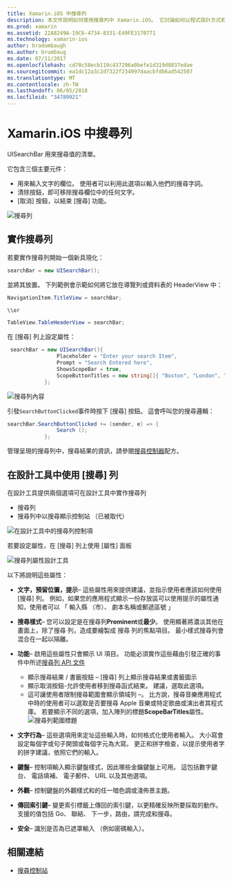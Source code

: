 ```yaml
---
title: Xamarin.iOS 中搜尋列
description: 本文件說明如何使用搜尋列中 Xamarin.iOS。 它討論如何以程式設計方式和分鏡腳本建立搜尋列。
ms.prod: xamarin
ms.assetid: 22A8249A-19C6-4734-8331-E49FE3170771
ms.technology: xamarin-ios
author: bradumbaugh
ms.author: brumbaug
ms.date: 07/11/2017
ms.openlocfilehash: cd78c58ecb119c437296a0befe1d319d8837edae
ms.sourcegitcommit: ea1dc12a3c2d7322f234997daacbfdb6ad542507
ms.translationtype: MT
ms.contentlocale: zh-TW
ms.lasthandoff: 06/05/2018
ms.locfileid: "34789921"
---
```

# <a name="search-bars-in-xamarinios"></a>Xamarin.iOS 中搜尋列

UISearchBar 用來搜尋值的清單。 

它包含三個主要元件： 

- 用來輸入文字的欄位。 使用者可以利用此選項以輸入他們的搜尋字詞。
- 清除按鈕，即可移除搜尋欄位中的任何文字。
- [取消] 按鈕，以結束 [搜尋] 功能。

![搜尋列](searchbar-images/image1.png)

## <a name="implementing-the-search-bar"></a>實作搜尋列

若要實作搜尋列開始一個新具現化：

```csharp
searchBar = new UISearchBar();
```

並將其放置。 下列範例會示範如何將它放在導覽列或資料表的 HeaderView 中：

```csharp
NavigationItem.TitleView = searchBar;

\\or

TableView.TableHeaderView = searchBar;
```

在 [搜尋] 列上設定屬性：

```csharp
 searchBar = new UISearchBar(){
                Placeholder = "Enter your search Item",
                Prompt = "Search Entered here",
                ShowsScopeBar = true,
                ScopeButtonTitles = new string[]{ "Boston", "London", "SF" },
            };
```

![搜尋列內容](searchbar-images/image6.png)

引發`SearchButtonClicked`事件時按下 [搜尋] 按鈕。 這會呼叫您的搜尋邏輯：

```csharp
searchBar.SearchButtonClicked += (sender, e) => {
                Search ();
            };
```

管理呈現的搜尋列中，搜尋結果的資訊，請參閱[搜尋控制器](https://developer.xamarin.com/recipes/ios/content_controls/search-controller/)配方。

## <a name="using-the-search-bar-in-the-designer"></a>在設計工具中使用 [搜尋] 列

在設計工具提供兩個選項可在設計工具中實作搜尋列

- 搜尋列
- 搜尋列中以搜尋顯示控制站 （已被取代）

![在設計工具中的搜尋列控制項](searchbar-images/image2.png)

若要設定屬性，在 [搜尋] 列上使用 [屬性] 面板

![搜尋列屬性設計工具](searchbar-images/image3.png)

以下將說明這些屬性：

- **文字，預留位置，提示**– 這些屬性用來提供建議，並指示使用者應該如何使用 [搜尋] 列。 例如，如果您的應用程式顯示一份存放區可以使用提示的屬性通知，使用者可以 「 輸入縣 （市）、 劇本名稱或郵遞區號 」
- **搜尋樣式**– 您可以設定是在搜尋列**Prominent**或**最少**。 使用顯著將濃淡其他在畫面上，除了搜尋 列，造成要繪製成 搜尋 列的焦點項目。 最小樣式搜尋列會混合在一起以隔離。
- **功能**– 啟用這些屬性只會顯示 UI 項目。 功能必須實作這些藉由引發正確的事件中所述[搜尋列 API 文件](https://developer.xamarin.com/api/type/UIKit.UISearchBar/)
    - 顯示搜尋結果 / 書籤按鈕 – [搜尋] 列上顯示搜尋結果或書籤圖示
    - 顯示取消按鈕-允許使用者移到搜尋函式結束。 建議，選取此選項。
    - 這可讓使用者限制搜尋範圍會顯示領域列 –。 比方說，搜尋音樂應用程式中時的使用者可以選取是否要搜尋 Apple 音樂或特定歌曲或演出者其程式庫。 若要顯示不同的選項，加入陣列的標題**ScopeBarTitles**屬性。
    ![搜尋列範圍標題](searchbar-images/image4.png)

- **文字行為**– 這些選項用來定址這些輸入時，如何格式化使用者輸入。 大小寫會設定每個字或句子開頭或每個字元為大寫。 更正和拼字檢查，以提示使用者字的拼字建議，依照它們的輸入。
- **鍵盤**– 控制項輸入顯示鍵盤樣式，因此哪些金鑰鍵盤上可用。 這包括數字鍵台、 電話填補、 電子郵件、 URL 以及其他選項。
- **外觀**– 控制鍵盤的外觀樣式和的任一暗色調或淺佈景主題。
- **傳回索引鍵**– 變更索引標籤上傳回的索引鍵，以更精確反映所要採取的動作。 支援的值包括 Go、 聯結、 下一步，路由，請完成和搜尋。
- **安全**– 識別是否為已遮罩輸入 （例如密碼輸入）。

## <a name="related-links"></a>相關連結

- [搜尋控制站](https://developer.xamarin.com/recipes/ios/content_controls/search-controller/)
